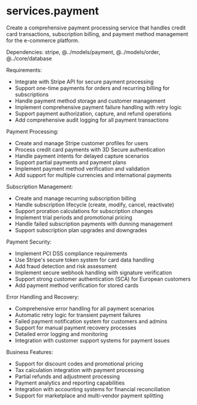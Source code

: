 # services.payment

Create a comprehensive payment processing service that handles credit card transactions, subscription billing, and payment method management for the e-commerce platform.

Dependencies: stripe, @../models/payment, @../models/order, @../core/database

Requirements:
- Integrate with Stripe API for secure payment processing
- Support one-time payments for orders and recurring billing for subscriptions
- Handle payment method storage and customer management
- Implement comprehensive payment failure handling with retry logic
- Support payment authorization, capture, and refund operations
- Add comprehensive audit logging for all payment transactions

Payment Processing:
- Create and manage Stripe customer profiles for users
- Process credit card payments with 3D Secure authentication
- Handle payment intents for delayed capture scenarios
- Support partial payments and payment plans
- Implement payment method verification and validation
- Add support for multiple currencies and international payments

Subscription Management:
- Create and manage recurring subscription billing
- Handle subscription lifecycle (create, modify, cancel, reactivate)
- Support proration calculations for subscription changes
- Implement trial periods and promotional pricing
- Handle failed subscription payments with dunning management
- Support subscription plan upgrades and downgrades

Payment Security:
- Implement PCI DSS compliance requirements
- Use Stripe's secure token system for card data handling
- Add fraud detection and risk assessment
- Implement secure webhook handling with signature verification
- Support strong customer authentication (SCA) for European customers
- Add payment method verification for stored cards

Error Handling and Recovery:
- Comprehensive error handling for all payment scenarios
- Automatic retry logic for transient payment failures
- Failed payment notification system for customers and admins
- Support for manual payment recovery processes
- Detailed error logging and monitoring
- Integration with customer support systems for payment issues

Business Features:
- Support for discount codes and promotional pricing
- Tax calculation integration with payment processing
- Partial refunds and adjustment processing
- Payment analytics and reporting capabilities
- Integration with accounting systems for financial reconciliation
- Support for marketplace and multi-vendor payment splitting